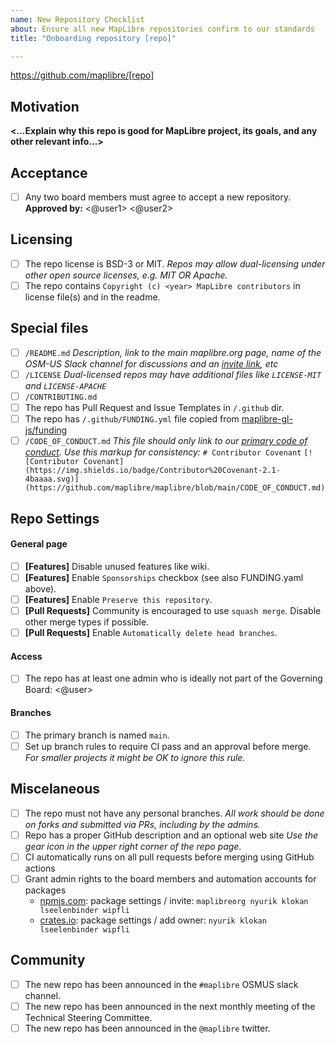 ```yaml
---
name: New Repository Checklist
about: Ensure all new MapLibre repositories confirm to our standards
title: "Onboarding repository [repo]"

---
```


https://github.com/maplibre/[repo]

## Motivation
**<...Explain why this repo is good for MapLibre project, its goals, and any other relevant info...>**

## Acceptance
- [ ] Any two board members must agree to accept a new repository.
  **Approved by:** <@user1> <@user2>

## Licensing
- [ ] The repo license is BSD-3 or MIT.
  *Repos may allow dual-licensing under other open source licenses, e.g. MIT OR Apache.*
- [ ] The repo contains `Copyright (c) <year> MapLibre contributors` in license file(s) and in the readme.

## Special files
- [ ] `/README.md`
  *Description, link to the main maplibre.org page, name of the OSM-US Slack channel for discussions and an [invite link](https://osmus-slack.herokuapp.com/), etc*
- [ ] `/LICENSE`
   *Dual-licensed repos may have additional files like `LICENSE-MIT` and `LICENSE-APACHE`*
- [ ] `/CONTRIBUTING.md`
- [ ] The repo has Pull Request and Issue Templates in `/.github` dir.
- [ ] The repo has `/.github/FUNDING.yml` file copied from [maplibre-gl-js/funding](https://github.com/maplibre/maplibre-gl-js/blob/main/.github/FUNDING.yml)
- [ ] `/CODE_OF_CONDUCT.md`
  *This file should only link to our [primary code of conduct](https://github.com/maplibre/maplibre/blob/main/CODE_OF_CONDUCT.md). Use this markup for consistency:*
 `# Contributor Covenant`
 `[![Contributor Covenant](https://img.shields.io/badge/Contributor%20Covenant-2.1-4baaaa.svg)](https://github.com/maplibre/maplibre/blob/main/CODE_OF_CONDUCT.md)`

## Repo Settings
#### General page
- [ ] **[Features]** Disable unused features like wiki.
- [ ] **[Features]** Enable `Sponsorships` checkbox (see also FUNDING.yaml above).
- [ ] **[Features]** Enable `Preserve this repository`.
- [ ] **[Pull Requests]** Community is encouraged to use `squash merge`. Disable other merge types if possible.
- [ ] **[Pull Requests]** Enable `Automatically delete head branches`.

#### Access
- [ ] The repo has at least one admin who is ideally not part of the Governing Board: <@user>

#### Branches
- [ ] The primary branch is named `main`.
- [ ] Set up branch rules to require CI pass and an approval before merge.
  *For smaller projects it might be OK to ignore this rule.*

## Miscelaneous
- [ ] The repo must not have any personal branches.
  *All work should be done on forks and submitted via PRs, including by the admins.*
- [ ] Repo has a proper GitHub description and an optional web site
  *Use the gear icon in the upper right corner of the repo page.*
- [ ] CI automatically runs on all pull requests before merging using GitHub actions
- [ ] Grant admin rights to the board members and automation accounts for packages <list-of-packages>
  - [npmjs.com](https://www.npmjs.com/): package settings / invite:  `maplibreorg nyurik klokan lseelenbinder wipfli`
  - [crates.io](https://crates.io/): package settings / add owner: `nyurik klokan lseelenbinder wipfli`

## Community
- [ ] The new repo has been announced in the `#maplibre` OSMUS slack channel.
- [ ] The new repo has been announced in the next monthly meeting of the Technical Steering Committee.
- [ ] The new repo has been announced in the `@maplibre` twitter.
